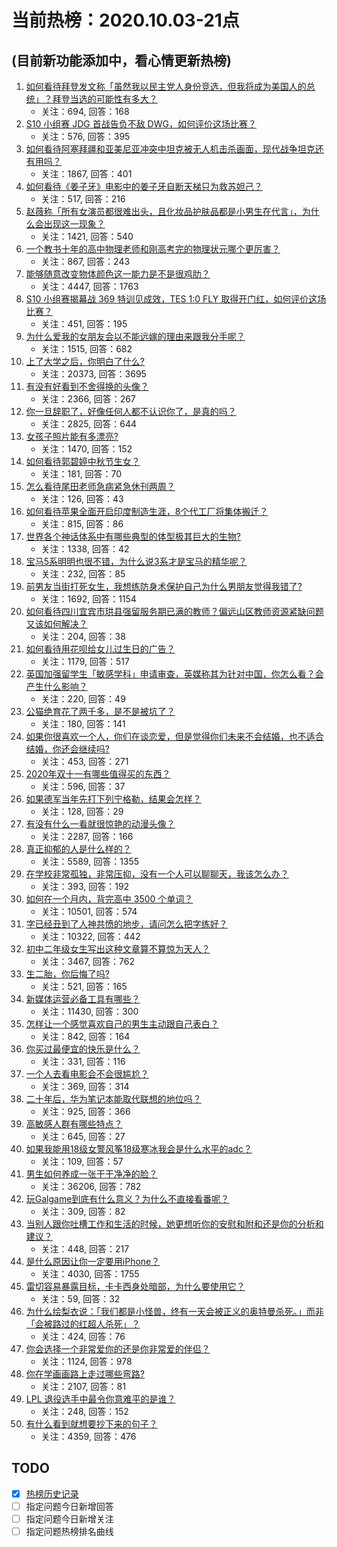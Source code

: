 # 当前热榜：2020.10.03-21点
## (目前新功能添加中，看心情更新热榜)
1. [如何看待拜登发文称「虽然我以民主党人身份竞选，但我将成为美国人的总统」？拜登当选的可能性有多大？](https://www.zhihu.com/question/423994994)
    * 关注：694, 回答：168
2. [S10 小组赛 JDG 首战告负不敌 DWG，如何评价这场比赛？](https://www.zhihu.com/question/424015270)
    * 关注：576, 回答：395
3. [如何看待阿塞拜疆和亚美尼亚冲突中坦克被无人机击杀画面，现代战争坦克还有用吗？](https://www.zhihu.com/question/423508537)
    * 关注：1867, 回答：401
4. [如何看待《姜子牙》电影中的姜子牙自断天梯只为救苏妲己？](https://www.zhihu.com/question/423883907)
    * 关注：517, 回答：216
5. [赵薇称「所有女演员都很难出头，且化妆品护肤品都是小男生在代言」，为什么会出现这一现象？](https://www.zhihu.com/question/423955725)
    * 关注：1421, 回答：540
6. [一个教书十年的高中物理老师和刚高考完的物理状元哪个更厉害？](https://www.zhihu.com/question/420120221)
    * 关注：867, 回答：243
7. [能够随意改变物体颜色这一能力是不是很鸡肋？](https://www.zhihu.com/question/396827775)
    * 关注：4447, 回答：1763
8. [S10 小组赛揭幕战 369 特训见成效，TES 1:0 FLY 取得开门红，如何评价这场比赛？](https://www.zhihu.com/question/423994385)
    * 关注：451, 回答：195
9. [为什么爱我的女朋友会以不能远嫁的理由来跟我分手呢？](https://www.zhihu.com/question/417482723)
    * 关注：1515, 回答：682
10. [上了大学之后，你明白了什么?](https://www.zhihu.com/question/341919197)
    * 关注：20373, 回答：3695
11. [有没有好看到不舍得换的头像？](https://www.zhihu.com/question/368799434)
    * 关注：2366, 回答：267
12. [你一旦辞职了，好像任何人都不认识你了，是真的吗？](https://www.zhihu.com/question/403359939)
    * 关注：2825, 回答：644
13. [女孩子照片能有多漂亮?](https://www.zhihu.com/question/326533306)
    * 关注：1470, 回答：152
14. [如何看待郭碧婷中秋节生女？](https://www.zhihu.com/question/423910939)
    * 关注：181, 回答：70
15. [怎么看待尾田老师急病紧急休刊两周？](https://www.zhihu.com/question/423820060)
    * 关注：126, 回答：43
16. [如何看待苹果全面开启印度制造生涯，8个代工厂将集体搬迁？](https://www.zhihu.com/question/423292199)
    * 关注：815, 回答：86
17. [世界各个神话体系中有哪些典型的体型极其巨大的生物?](https://www.zhihu.com/question/31389040)
    * 关注：1338, 回答：42
18. [宝马5系明明也很不错，为什么说3系才是宝马的精华呢？](https://www.zhihu.com/question/405045492)
    * 关注：232, 回答：85
19. [前男友当街打死女生，我想练防身术保护自己为什么男朋友觉得我错了?](https://www.zhihu.com/question/419107685)
    * 关注：1692, 回答：1154
20. [如何看待四川宜宾市珙县强留服务期已满的教师？偏远山区教师资源紧缺问题又该如何解决？](https://www.zhihu.com/question/423857682)
    * 关注：204, 回答：38
21. [如何看待用花呗给女儿过生日的广告？](https://www.zhihu.com/question/423848622)
    * 关注：1179, 回答：517
22. [英国加强留学生「敏感学科」申请审查，英媒称其为针对中国，你怎么看？会产生什么影响？](https://www.zhihu.com/question/423840594)
    * 关注：220, 回答：49
23. [公猫绝育花了两千多，是不是被坑了？](https://www.zhihu.com/question/423012163)
    * 关注：180, 回答：141
24. [如果你很喜欢一个人，你们在谈恋爱，但是觉得你们未来不会结婚，也不适合结婚，你还会继续吗?](https://www.zhihu.com/question/416371722)
    * 关注：453, 回答：271
25. [2020年双十一有哪些值得买的东西？](https://www.zhihu.com/question/348892076)
    * 关注：596, 回答：37
26. [如果德军当年先打下列宁格勒，结果会怎样？](https://www.zhihu.com/question/390093344)
    * 关注：128, 回答：29
27. [有没有什么一看就很惊艳的动漫头像？](https://www.zhihu.com/question/380570770)
    * 关注：2287, 回答：166
28. [真正抑郁的人是什么样的？](https://www.zhihu.com/question/313932752)
    * 关注：5589, 回答：1355
29. [在学校非常孤独，非常压抑，没有一个人可以聊聊天，我该怎么办？](https://www.zhihu.com/question/65629398)
    * 关注：393, 回答：192
30. [如何在一个月内，背完高中 3500 个单词？](https://www.zhihu.com/question/289599760)
    * 关注：10501, 回答：574
31. [字已经丑到了人神共愤的地步，请问怎么把字练好？](https://www.zhihu.com/question/25058494)
    * 关注：10322, 回答：442
32. [初中二年级女生写出这种文章算不算惊为天人？](https://www.zhihu.com/question/419162538)
    * 关注：3467, 回答：762
33. [生二胎，你后悔了吗?](https://www.zhihu.com/question/65702211)
    * 关注：521, 回答：165
34. [新媒体运营必备工具有哪些？](https://www.zhihu.com/question/337374854)
    * 关注：11430, 回答：300
35. [怎样让一个感觉喜欢自己的男生主动跟自己表白？](https://www.zhihu.com/question/370707519)
    * 关注：842, 回答：164
36. [你买过最便宜的快乐是什么？](https://www.zhihu.com/question/421788338)
    * 关注：331, 回答：116
37. [一个人去看电影会不会很尴尬？](https://www.zhihu.com/question/423632592)
    * 关注：369, 回答：314
38. [二十年后，华为笔记本能取代联想的地位吗？](https://www.zhihu.com/question/343198355)
    * 关注：925, 回答：366
39. [高敏感人群有哪些特点？](https://www.zhihu.com/question/369482379)
    * 关注：645, 回答：27
40. [如果我能用18级女警风筝18级寒冰我会是什么水平的adc？](https://www.zhihu.com/question/422626010)
    * 关注：109, 回答：57
41. [男生如何养成一张干干净净的脸？](https://www.zhihu.com/question/277842192)
    * 关注：36206, 回答：782
42. [玩Galgame到底有什么意义？为什么不直接看番呢？](https://www.zhihu.com/question/423765248)
    * 关注：309, 回答：82
43. [当别人跟你吐槽工作和生活的时候，她更想听你的安慰和附和还是你的分析和建议？](https://www.zhihu.com/question/325514450)
    * 关注：448, 回答：217
44. [是什么原因让你一定要用iPhone？](https://www.zhihu.com/question/404878335)
    * 关注：4030, 回答：1755
45. [雷切容易暴露目标，卡卡西身处暗部，为什么要使用它？](https://www.zhihu.com/question/423433032)
    * 关注：59, 回答：32
46. [为什么绘梨衣说：「我们都是小怪兽，终有一天会被正义的奥特曼杀死。」而非「会被路过的红超人杀死」？](https://www.zhihu.com/question/307975589)
    * 关注：424, 回答：76
47. [你会选择一个非常爱你的还是你非常爱的伴侣？](https://www.zhihu.com/question/420941162)
    * 关注：1124, 回答：978
48. [你在学画画路上走过哪些弯路?](https://www.zhihu.com/question/399796548)
    * 关注：2107, 回答：81
49. [LPL 退役选手中最令你意难平的是谁？](https://www.zhihu.com/question/422651962)
    * 关注：248, 回答：152
50. [有什么看到就想要抄下来的句子？](https://www.zhihu.com/question/373908718)
    * 关注：4359, 回答：476
## TODO
* [x] [热榜历史记录](hot_history/AllHot.md)
* [ ] 指定问题今日新增回答
* [ ] 指定问题今日新增关注
* [ ] 指定问题热榜排名曲线
